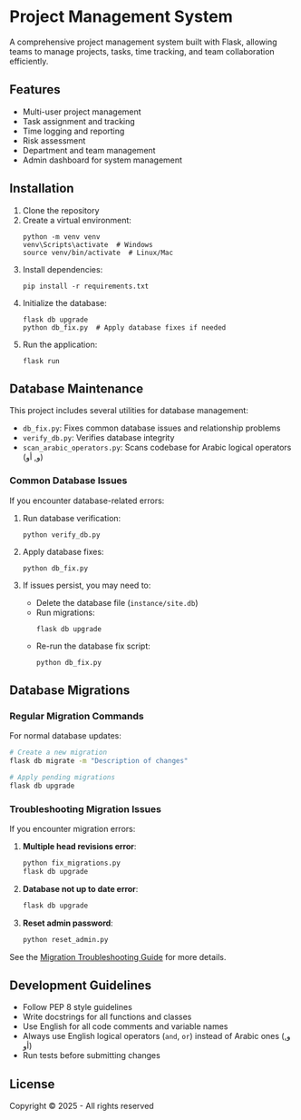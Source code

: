 # Project Management System

A comprehensive project management system built with Flask, allowing teams to manage projects, tasks, time tracking, and team collaboration efficiently.

## Features

- Multi-user project management
- Task assignment and tracking
- Time logging and reporting
- Risk assessment
- Department and team management
- Admin dashboard for system management

## Installation

1. Clone the repository
2. Create a virtual environment:
   ```
   python -m venv venv
   venv\Scripts\activate  # Windows
   source venv/bin/activate  # Linux/Mac
   ```
3. Install dependencies:
   ```
   pip install -r requirements.txt
   ```
4. Initialize the database:
   ```
   flask db upgrade
   python db_fix.py  # Apply database fixes if needed
   ```
5. Run the application:
   ```
   flask run
   ```

## Database Maintenance

This project includes several utilities for database management:

- `db_fix.py`: Fixes common database issues and relationship problems
- `verify_db.py`: Verifies database integrity
- `scan_arabic_operators.py`: Scans codebase for Arabic logical operators (و, أو)

### Common Database Issues

If you encounter database-related errors:

1. Run database verification:
   ```
   python verify_db.py
   ```

2. Apply database fixes:
   ```
   python db_fix.py
   ```

3. If issues persist, you may need to:
   - Delete the database file (`instance/site.db`)
   - Run migrations:
     ```
     flask db upgrade
     ```
   - Re-run the database fix script:
     ```
     python db_fix.py
     ```

## Database Migrations

### Regular Migration Commands

For normal database updates:

```bash
# Create a new migration
flask db migrate -m "Description of changes"

# Apply pending migrations
flask db upgrade
```

### Troubleshooting Migration Issues

If you encounter migration errors:

1. **Multiple head revisions error**:
   ```bash
   python fix_migrations.py
   flask db upgrade
   ```

2. **Database not up to date error**:
   ```bash
   flask db upgrade
   ```

3. **Reset admin password**:
   ```bash
   python reset_admin.py
   ```

See the [Migration Troubleshooting Guide](docs/MIGRATION_TROUBLESHOOTING.md) for more details.

## Development Guidelines

- Follow PEP 8 style guidelines
- Write docstrings for all functions and classes
- Use English for all code comments and variable names
- Always use English logical operators (`and`, `or`) instead of Arabic ones (و, أو)
- Run tests before submitting changes

## License

Copyright © 2025 - All rights reserved
